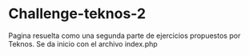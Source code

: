 # Challenge-teknos-2
Pagina resuelta como una segunda parte de ejercicios propuestos por Teknos. Se da inicio con el archivo index.php
